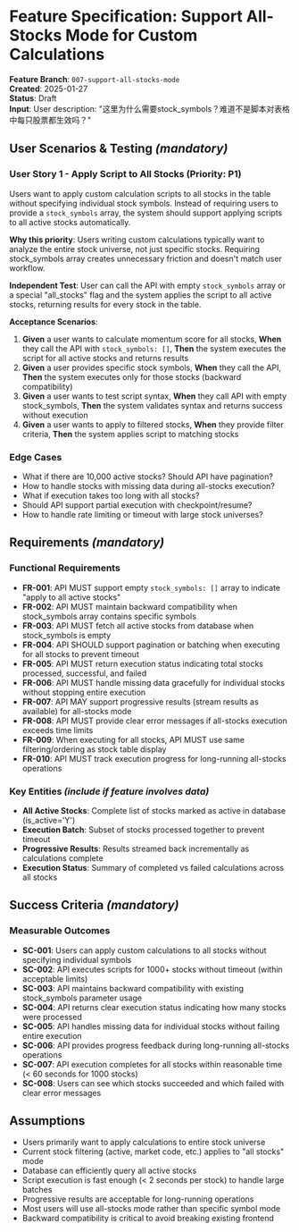 # Feature Specification: Support All-Stocks Mode for Custom Calculations

**Feature Branch**: `007-support-all-stocks-mode`  
**Created**: 2025-01-27  
**Status**: Draft  
**Input**: User description: "这里为什么需要stock_symbols？难道不是脚本对表格中每只股票都生效吗？"

## User Scenarios & Testing *(mandatory)*

### User Story 1 - Apply Script to All Stocks (Priority: P1)

Users want to apply custom calculation scripts to all stocks in the table without specifying individual stock symbols. Instead of requiring users to provide a `stock_symbols` array, the system should support applying scripts to all active stocks automatically.

**Why this priority**: Users writing custom calculations typically want to analyze the entire stock universe, not just specific stocks. Requiring stock_symbols array creates unnecessary friction and doesn't match user workflow.

**Independent Test**: User can call the API with empty `stock_symbols` array or a special "all_stocks" flag and the system applies the script to all active stocks, returning results for every stock in the table.

**Acceptance Scenarios**:

1. **Given** a user wants to calculate momentum score for all stocks, **When** they call the API with `stock_symbols: []`, **Then** the system executes the script for all active stocks and returns results
2. **Given** a user provides specific stock symbols, **When** they call the API, **Then** the system executes only for those stocks (backward compatibility)
3. **Given** a user wants to test script syntax, **When** they call API with empty stock_symbols, **Then** the system validates syntax and returns success without execution
4. **Given** a user wants to apply to filtered stocks, **When** they provide filter criteria, **Then** the system applies script to matching stocks

### Edge Cases

- What if there are 10,000 active stocks? Should API have pagination?
- How to handle stocks with missing data during all-stocks execution?
- What if execution takes too long with all stocks?
- Should API support partial execution with checkpoint/resume?
- How to handle rate limiting or timeout with large stock universes?

## Requirements *(mandatory)*

### Functional Requirements

- **FR-001**: API MUST support empty `stock_symbols: []` array to indicate "apply to all active stocks"
- **FR-002**: API MUST maintain backward compatibility when stock_symbols array contains specific symbols
- **FR-003**: API MUST fetch all active stocks from database when stock_symbols is empty
- **FR-004**: API SHOULD support pagination or batching when executing for all stocks to prevent timeout
- **FR-005**: API MUST return execution status indicating total stocks processed, successful, and failed
- **FR-006**: API MUST handle missing data gracefully for individual stocks without stopping entire execution
- **FR-007**: API MAY support progressive results (stream results as available) for all-stocks mode
- **FR-008**: API MUST provide clear error messages if all-stocks execution exceeds time limits
- **FR-009**: When executing for all stocks, API MUST use same filtering/ordering as stock table display
- **FR-010**: API MUST track execution progress for long-running all-stocks operations

### Key Entities *(include if feature involves data)*

- **All Active Stocks**: Complete list of stocks marked as active in database (is_active='Y')
- **Execution Batch**: Subset of stocks processed together to prevent timeout
- **Progressive Results**: Results streamed back incrementally as calculations complete
- **Execution Status**: Summary of completed vs failed calculations across all stocks

## Success Criteria *(mandatory)*

### Measurable Outcomes

- **SC-001**: Users can apply custom calculations to all stocks without specifying individual symbols
- **SC-002**: API executes scripts for 1000+ stocks without timeout (within acceptable limits)
- **SC-003**: API maintains backward compatibility with existing stock_symbols parameter usage
- **SC-004**: API returns clear execution status indicating how many stocks were processed
- **SC-005**: API handles missing data for individual stocks without failing entire execution
- **SC-006**: API provides progress feedback during long-running all-stocks operations
- **SC-007**: API execution completes for all stocks within reasonable time (< 60 seconds for 1000 stocks)
- **SC-008**: Users can see which stocks succeeded and which failed with clear error messages

## Assumptions

- Users primarily want to apply calculations to entire stock universe
- Current stock filtering (active, market code, etc.) applies to "all stocks" mode
- Database can efficiently query all active stocks
- Script execution is fast enough (< 2 seconds per stock) to handle large batches
- Progressive results are acceptable for long-running operations
- Most users will use all-stocks mode rather than specific symbol mode
- Backward compatibility is critical to avoid breaking existing frontend
